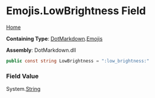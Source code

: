 # Emojis\.LowBrightness Field

[Home](../../../README.md)

**Containing Type**: [DotMarkdown](../../README.md)\.[Emojis](../README.md)

**Assembly**: DotMarkdown\.dll

```csharp
public const string LowBrightness = ":low_brightness:"
```

### Field Value

System\.[String](https://docs.microsoft.com/en-us/dotnet/api/system.string)